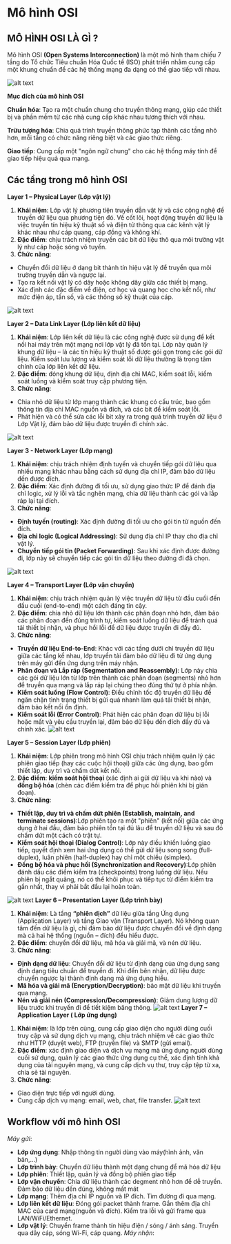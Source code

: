 # Mô hình OSI
## MÔ HÌNH OSI LÀ GÌ ?

Mô hình OSI **(Open Systems Interconnection)** là một mô hình tham chiếu 7 tầng do Tổ chức Tiêu chuẩn Hóa Quốc tế (ISO) phát triển nhằm cung cấp một khung chuẩn để các hệ thống mạng đa dạng có thể giao tiếp với nhau.

![alt text](../images/OSIModel.jpg)

**Mục đích của mô hình OSI**

**Chuẩn hóa**: Tạo ra một chuẩn chung cho truyền thông mạng, giúp các thiết bị và phần mềm từ các nhà cung cấp khác nhau tương thích với nhau.

**Trừu tượng hóa**: Chia quá trình truyền thông phức tạp thành các tầng nhỏ hơn, mỗi tầng có chức năng riêng biệt và các giao thức riêng. 

**Giao tiếp**: Cung cấp một "ngôn ngữ chung" cho các hệ thống máy tính để giao tiếp hiệu quả qua mạng. 
## Các tầng trong mô hình OSI
**Layer 1 – Physical Layer (Lớp vật lý)**
1. **Khái niệm**: Lớp vật lý phương tiện truyền dẫn vật lý và các công nghệ để truyền dữ liệu qua phương tiện đó. Về cốt lõi, hoạt động truyền dữ liệu là việc truyền tín hiệu kỹ thuật số và điện tử thông qua các kênh vật lý khác nhau như cáp quang, cáp đồng và không khí.
2. **Đặc điểm**: chịu trách nhiệm truyền các bit dữ liệu thô qua môi trường vật lý như cáp hoặc sóng vô tuyến.
3. **Chức năng**: 
- Chuyển đổi dữ liệu ở dạng bit thành tín hiệu vật lý để truyền qua môi trường truyền dẫn và ngược lại. 
- Tạo ra kết nối vật lý có dây hoặc không dây giữa các thiết bị mạng. 
- Xác định các đặc điểm về điện, cơ học và quang học cho kết nối, như mức điện áp, tần số, và các thông số kỹ thuật của cáp.

![alt text](../images/Layer1.jpg)

**Layer 2 – Data Link Layer (Lớp liên kết dữ liệu)**
1. **Khái niệm**: Lớp liên kết dữ liệu là các công nghệ được sử dụng để kết nối hai máy trên một mạng nơi lớp vật lý đã tồn tại. Lớp này quản lý khung dữ liệu – là các tín hiệu kỹ thuật số được gói gọn trong các gói dữ liệu. Kiểm soát lưu lượng và kiểm soát lỗi dữ liệu thường là trọng tâm chính của lớp liên kết dữ liệu.
2. **Đặc điểm**: đóng khung dữ liệu, định địa chỉ MAC, kiểm soát lỗi, kiểm soát luồng và kiểm soát truy cập phương tiện.
3. **Chức năng**: 
- Chia nhỏ dữ liệu từ lớp mạng thành các khung có cấu trúc, bao gồm thông tin địa chỉ MAC nguồn và đích, và các bit để kiểm soát lỗi.
- Phát hiện và có thể sửa các lỗi bit xảy ra trong quá trình truyền dữ liệu ở Lớp Vật lý, đảm bảo dữ liệu được truyền đi chính xác.

![alt text](../images/Layer2.jpg)

**Layer 3 - Network Layer (Lớp mạng)**
1. **Khái niệm**: chịu trách nhiệm định tuyến và chuyển tiếp gói dữ liệu qua nhiều mạng khác nhau bằng cách sử dụng địa chỉ IP, đảm bảo dữ liệu đến được đích.
2. **Đặc điểm**: Xác định đường đi tối ưu, sử dụng giao thức IP để đánh địa chỉ logic, xử lý lỗi và tắc nghẽn mạng, chia dữ liệu thành các gói và lắp ráp lại tại đích.
3. **Chức năng**:
- **Định tuyến (routing)**: Xác định đường đi tối ưu cho gói tin từ nguồn đến đích.
- **Địa chỉ logic (Logical Addressing)**: Sử dụng địa chỉ IP thay cho địa chỉ vật lý.
- **Chuyển tiếp gói tin (Packet Forwarding)**: Sau khi xác định được đường đi, lớp này sẽ chuyển tiếp các gói tin dữ liệu theo đường đi đã chọn.

![alt text](../images/Layer3.jpg)

**Layer 4 – Transport Layer (Lớp vận chuyển)**
1. **Khái niệm**: chịu trách nhiệm quản lý việc truyền dữ liệu từ đầu cuối đến đầu cuối (end-to-end) một cách đáng tin cậy.
2. **Đặc điểm**: chia nhỏ dữ liệu lớn thành các phân đoạn nhỏ hơn, đảm bảo các phân đoạn đến đúng trình tự, kiểm soát luồng dữ liệu để tránh quá tải thiết bị nhận, và phục hồi lỗi để dữ liệu được truyền đi đầy đủ.
3. **Chức năng**:
- **Truyền dữ liệu End-to-End**: Khác với các tầng dưới chỉ truyền dữ liệu giữa các tầng kề nhau, lớp truyền tải đảm bảo dữ liệu đi từ ứng dụng trên máy gửi đến ứng dụng trên máy nhận.
- **Phân đoạn và Lắp ráp (Segmentation and Reassembly)**: Lớp này chia các gói dữ liệu lớn từ lớp trên thành các phân đoạn (segments) nhỏ hơn để truyền qua mạng và lắp ráp lại chúng theo đúng thứ tự ở phía nhận.
- **Kiểm soát luồng (Flow Control)**: Điều chỉnh tốc độ truyền dữ liệu để ngăn chặn tình trạng thiết bị gửi quá nhanh làm quá tải thiết bị nhận, đảm bảo kết nối ổn định.
- **Kiểm soát lỗi (Error Control)**: Phát hiện các phân đoạn dữ liệu bị lỗi hoặc mất và yêu cầu truyền lại, đảm bảo dữ liệu đến đích đầy đủ và chính xác.
![alt text](../images/Layer4.jpg)

**Layer 5 – Session Layer (Lớp phiên)**
1. **Khái niệm**: Lớp phiên trong mô hình OSI chịu trách nhiệm quản lý các phiên giao tiếp (hay các cuộc hội thoại) giữa các ứng dụng, bao gồm thiết lập, duy trì và chấm dứt kết nối.
2. **Đặc điểm**: **kiểm soát hội thoại** (xác định ai gửi dữ liệu và khi nào) và **đồng bộ hóa** (chèn các điểm kiểm tra để phục hồi phiên khi bị gián đoạn).
3. **Chức năng**:
- **Thiết lập, duy trì và chấm dứt phiên (Establish, maintain, and terminate sessions)**:Lớp phiên tạo ra một "phiên" (kết nối) giữa các ứng dụng ở hai đầu, đảm bảo phiên tồn tại đủ lâu để truyền dữ liệu và sau đó chấm dứt một cách có trật tự. 
- **Kiểm soát hội thoại (Dialog Control)**:
Lớp này điều khiển luồng giao tiếp, quyết định xem hai ứng dụng có thể gửi dữ liệu song song (full-duplex), luân phiên (half-duplex) hay chỉ một chiều (simplex).
- **Đồng bộ hóa và phục hồi (Synchronization and Recovery)**:Lớp phiên đánh dấu các điểm kiểm tra (checkpoints) trong luồng dữ liệu. Nếu phiên bị ngắt quãng, nó có thể khôi phục và tiếp tục từ điểm kiểm tra gần nhất, thay vì phải bắt đầu lại hoàn toàn.

![alt text](../images/Layer5.jpg)
**Layer 6 – Presentation Layer (Lớp trình bày)**
1. **Khái niệm**: Là tầng **“phiên dịch”** dữ liệu giữa tầng Ứng dụng (Application Layer) và tầng Giao vận (Transport Layer). Nó không quan tâm đến dữ liệu là gì, chỉ đảm bảo dữ liệu được chuyển đổi về định dạng mà cả hai hệ thống (nguồn – đích) đều hiểu được.
2. **Đặc điểm**: chuyển đổi dữ liệu, mã hóa và giải mã, và nén dữ liệu.
3. **Chức năng**: 
- **Định dạng dữ liệu**: Chuyển đổi dữ liệu từ định dạng của ứng dụng sang định dạng tiêu chuẩn để truyền đi. Khi đến bên nhận, dữ liệu được chuyển ngược lại thành định dạng mà ứng dụng hiểu.
- **Mã hóa và giải mã (Encryption/Decryption)**: bảo mật dữ liệu khi truyền qua mạng.
- **Nén và giải nén (Compression/Decompression)**: Giảm dung lượng dữ liệu trước khi truyền đi để tiết kiệm băng thông.
![alt text](../images/Layer6.jpg)
 **Layer 7 – Application Layer ( Lớp ứng dụng)**
 1. **Khái niệm**: là lớp trên cùng, cung cấp giao diện cho người dùng cuối truy cập và sử dụng dịch vụ mạng, chịu trách nhiệm về các giao thức như HTTP (duyệt web), FTP (truyền file) và SMTP (gửi email).
 2. **Đặc điểm**: xác định giao diện và dịch vụ mạng mà ứng dụng người dùng cuối sử dụng, quản lý các giao thức ứng dụng cụ thể, xác định tính khả dụng của tài nguyên mạng, và cung cấp dịch vụ thư, truy cập tệp từ xa, chia sẻ tài nguyên.
 3. **Chức năng**:
 - Giao diện trực tiếp với người dùng.
 - Cung cấp dịch vụ mạng: email, web, chat, file transfer.
 ![alt text](../images/Layer7.jpg)
 ## Workflow với mô hình OSI
 *Máy gửi*:
 - **Lớp ứng dụng**: Nhập thông tin người dùng vào máy(hình ảnh, văn bản,...)
 - **Lớp trình bày**: Chuyển dữ liệu thành một dạng chung để mã hóa dữ liệu
 - **Lớp phiên**: Thiết lập, quản lý và đồng bộ phiên giao tiếp
 - **Lớp vận chuyển**: Chia dữ liệu thành các degment nhỏ hơn để dễ truyền. Đảm bảo dữ liệu đến đúng, không mất mát
 - **Lớp mạng**: Thêm địa chỉ IP nguồn và IP đích. Tìm đường đi qua mạng.
 - **Lớp liên kết dữ liệu**: Đóng gói packet thành frame. Gắn thêm địa chỉ MAC của card mạng(nguồn và đích). Kiểm tra lỗi và gửi frame qua LAN/WiFi/Ethernet.
 - **Lớp vật lý**: Chuyển frame thành tín hiệu điện / sóng / ánh sáng. Truyền qua dây cáp, sóng Wi-Fi, cáp quang.
 *Máy nhận*:
 
